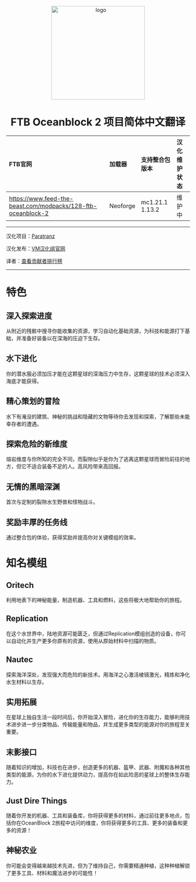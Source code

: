 <div align="center"> 
   <img height="256px" width="256px" alt="logo" src="https://www.feed-the-beast.com/_next/image?url=https%3A%2F%2Fcdn.feed-the-beast.com%2Fblob%2Ffa%2Ffae647b9fa950ab09081ca6b395ea02dd06c7532b09b22fc3eb035b3092f7f78.png&w=640&q=75"/>
   <h1>FTB Oceanblock 2 项目简体中文翻译</h1>
</div>

| FTB官网                                                        | 加载器   | 支持整合包版本 | 汉化维护状态 |
| :------------------------------------------------------------- | :------- | :------------- | :----------- |
| <https://www.feed-the-beast.com/modpacks/128-ftb-oceanblock-2> | Neoforge | mc1.21.1 1.13.2 | 维护中       |

---

汉化项目：[Paratranz](https://paratranz.cn/projects/13486)

汉化发布：[VM汉化组官网](https://vmct-cn.top/modpacks/oceanblock2)

译者：[查看贡献者排行榜](https://paratranz.cn/projects/13486/leaderboard)

---

# 特色

## 深入探索进度
从附近的残骸中搜寻你能收集的资源，学习自动化基础资源，为科技和能源打下基础，并准备好装备以在深海的压迫下生存。

## 水下进化
你的潜水服必须加压才能在这颗星球的深海压力中生存，这颗星球的技术必须深入海底才能获得。

## 精心策划的冒险
水下有淹没的建筑、神秘的挑战和隐藏的文物等待你去发现和探索，了解那些未能幸存者的遭遇。

## 探索危险的新维度
熔岩维度与你所知的完全不同，而裂隙似乎是你为了逃离这颗星球而冒险前往的地方，但它不适合装备不足的人。高风险带来高回报。

## 无情的黑暗深渊
首次与定制的裂隙水生野兽和怪物战斗。

## 奖励丰厚的任务线
通过整合包的体验，获得奖励并提高你对关键模组的效率。

# 知名模组

## Oritech
利用地表下的神秘能量，制造机器、工具和燃料，这些将极大地帮助你的旅程。

## Replication
在这个水世界中，陆地资源可能匮乏，但通过Replication模组创造的设备，你可以自动化并生产更多你原有的资源，使用从原始材料中扫描的物质。

## Nautec
探索海洋深处，发现强大而危险的新技术。用海洋之心激活棱镜激光，精炼和净化水生材料以生存。

## 实用拓展
在星球上独自生活一段时间后，你开始深入冒险，进化你的生存能力，能够利用技术进步进一步分类物品、传输能量和物品，并生成更多类型的能源对你的旅程至关重要。

## 末影接口
随着知识的增加，科技也在进步，创造更多的机器、盔甲、武器、附魔和各种其他类型的能源，为你的水下进化提供动力，提高你在如此险恶的星球上的整体生存能力。

## Just Dire Things
随着你开发的机器、工具和装备库，你将获得更多的材料，通过前往更多地点，包括你在OceanBlock 2旅程中访问的维度，你将获得更多的工具、更多的装备和更多的资源！

## 神秘农业
你可能会变得越来越技术先进，但为了维持自己，你需要精通种植，这种种植解锁了更多工具、材料和魔法进步的可能性！

